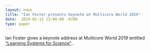 ```yaml
---
layout: news
title: "Ian Foster presents keynote at Multicore World 2019"
date:  2019-02-13 13:00:00 -0700
type: paper
---
```


Ian Foster gives a keynote address at Multicore World 2019 entitled ["Learning Systems for Science"](https://multicore.world/speakers/ian-foster/)..